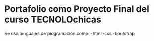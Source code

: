 # Portafolio como Proyecto Final del curso TECNOLOchicas
Se usa lenguajes de programación como:
-html
-css
-bootstrap
